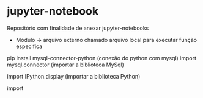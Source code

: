 # jupyter-notebook
Repositório com finalidade de anexar jupyter-notebooks


- Módulo -> arquivo externo chamado arquivo local para executar função especifica

<!-- Banco de dados -->
pip install mysql-connector-python (conexão do python com mysql)
import mysql.connector (importar a biblioteca MySql)

<!-- Conexão HTML -->
import IPython.display (importar a biblioteca Python)

<!-- Conexão JS -->
import